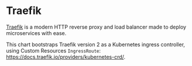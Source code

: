 # Traefik

[Traefik](https://traefik.io/) is a modern HTTP reverse proxy and load balancer made to deploy
microservices with ease.

This chart bootstraps Traefik version 2 as a Kubernetes ingress controller,
using Custom Resources `IngressRoute`: <https://docs.traefik.io/providers/kubernetes-crd/>.